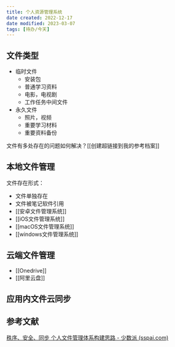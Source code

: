 ```yaml
---
title: 个人资源管理系统
date created: 2022-12-17
date modified: 2023-03-07
tags: [待办/今天]
---
```


## 文件类型

- 临时文件
	- 安装包
	- 普通学习资料
	- 电影，电视剧
	- 工作任务中间文件
- 永久文件
	- 照片，视频
	- 重要学习材料
	- 重要资料备份

文件有多处存在的问题如何解决？[[创建超链接到我的参考档案]]

## 本地文件管理

文件存在形式：

- 文件单独存在
- 文件被笔记软件引用
- [[安卓文件管理系统]]
- [[iOS文件管理系统]]
- [[macOS文件管理系统]]
- [[windows文件管理系统]]

## 云端文件管理

- [[Onedrive]]
- [[阿里云盘]]

## 应用内文件云同步

## 参考文献

[秩序、安全、同步 个人文件管理体系构建思路 - 少数派 (sspai.com)](https://sspai.com/post/55842)
